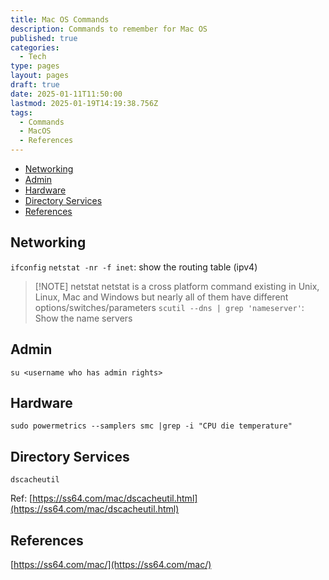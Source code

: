 ```yaml
---
title: Mac OS Commands
description: Commands to remember for Mac OS
published: true
categories:
  - Tech
type: pages
layout: pages
draft: true
date: 2025-01-11T11:50:00
lastmod: 2025-01-19T14:19:38.756Z
tags:
  - Commands
  - MacOS
  - References
---
```



<!--- cSpell:disable --->
* [Networking](#networking)
* [Admin](#admin)
* [Hardware](#hardware)
* [Directory Services](#directory-services)
* [References](#references)
<!--- cSpell:enable --->

## Networking

`ifconfig`
`netstat -nr -f inet`: show the routing table (ipv4)
> [!NOTE] netstat
> netstat is a cross platform command existing in Unix, Linux, Mac and Windows but nearly all of them have different options/switches/parameters
`scutil --dns | grep 'nameserver'`: Show the name servers

## Admin

`su <username who has admin rights>`

## Hardware

`sudo powermetrics --samplers smc |grep -i "CPU die temperature"`

## Directory Services

`dscacheutil`

Ref: [https://ss64.com/mac/dscacheutil.html](https://ss64.com/mac/dscacheutil.html)

## References

[https://ss64.com/mac/](https://ss64.com/mac/)

